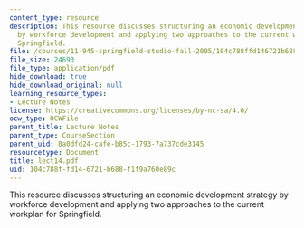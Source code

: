 ```yaml
---
content_type: resource
description: This resource discusses structuring an economic development strategy
  by workforce development and applying two approaches to the current workplan for
  Springfield.
file: /courses/11-945-springfield-studio-fall-2005/104c788ffd146721b688f1f9a760e89c_lect14.pdf
file_size: 24693
file_type: application/pdf
hide_download: true
hide_download_original: null
learning_resource_types:
- Lecture Notes
license: https://creativecommons.org/licenses/by-nc-sa/4.0/
ocw_type: OCWFile
parent_title: Lecture Notes
parent_type: CourseSection
parent_uid: 8a0dfd24-cafe-b85c-1793-7a737cde3145
resourcetype: Document
title: lect14.pdf
uid: 104c788f-fd14-6721-b688-f1f9a760e89c
---
```

This resource discusses structuring an economic development strategy by workforce development and applying two approaches to the current workplan for Springfield.